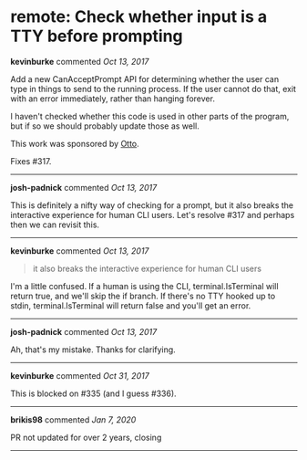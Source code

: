 # remote: Check whether input is a TTY before prompting

**kevinburke** commented *Oct 13, 2017*

Add a new CanAcceptPrompt API for determining whether the user can
type in things to send to the running process. If the user cannot do
that, exit with an error immediately, rather than hanging forever.

I haven't checked whether this code is used in other parts of the
program, but if so we should probably update those as well.

This work was sponsored by [Otto](https://meetotto.com).

Fixes #317.
<br />
***


**josh-padnick** commented *Oct 13, 2017*

This is definitely a nifty way of checking for a prompt, but it also breaks the interactive experience for human CLI users. Let's resolve #317 and perhaps then we can revisit this.
***

**kevinburke** commented *Oct 13, 2017*

> it also breaks the interactive experience for human CLI users

I'm a little confused. If a human is using the CLI, terminal.IsTerminal will return true, and we'll skip the if branch. If there's no TTY hooked up to stdin, terminal.IsTerminal will return false and you'll get an error.
***

**josh-padnick** commented *Oct 13, 2017*

Ah, that's my mistake. Thanks for clarifying. 
***

**kevinburke** commented *Oct 31, 2017*

This is blocked on #335 (and I guess #336).
***

**brikis98** commented *Jan 7, 2020*

PR not updated for over 2 years, closing
***

